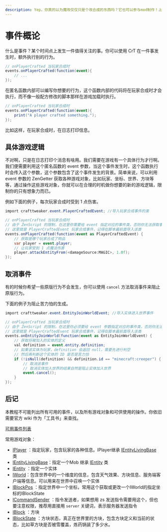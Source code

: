 ```yaml
---
description: Yep，你真的以为魔改仅仅只是个改合成的东西吗？它也可以参与mod制作！上文的一堆Getter，可能你会觉得一点用都没有，但在这里将会大量用到。
---
```


# 事件概论

什么是事件？某个时间点上发生一件值得关注的事。你可以使用 CrT 在一件事发生时，额外执行别的行为。

```csharp
// onPlayerCrafted 当玩家合成时
events.onPlayerCrafted(function(event){
    // ...
});
```

在匿名函数内部可以编写你想要的行为，这个函数内部的代码将在玩家合成时才会执行，而不像一般配方修改的脚本那样在游戏加载时执行。

```csharp
// onPlayerCrafted 当玩家合成时
events.onPlayerCrafted(function(event){
    print("A player crafted something.");
});
```

比如这样，在玩家合成时，在日志打印信息。

## 具体游戏逻辑

不对啊，只是在日志打印个消息有啥用。我们需要在游戏有一个具体行为才行啊。我们便需要利用这个匿名函数的 event 参数，当这个事件发生时，这个函数执行时会传入这个参数，这个参数包含了这个事件发生的背景。简单来说，可以利用 event 参数的 ZenGetter 获取各种游戏对象，比如玩家、坐标、世界、方块等等，通过操作这些游戏对象，你就可以在合理的时机做你想要的新的游戏逻辑，限制你的只有想象力而已。

例如下面的例子，每次玩家合成时受到 1 点伤害。

```csharp
import crafttweaker.event.PlayerCraftedEvent; //导入玩家合成事件的类

// onPlayerCrafted 当玩家合成时
// 由于 ZenScript 的限制，在这里你需要给 event 指定对应的事件类，否则你无法获取事件包含的信息
// 这里就是 PlayerCraftedEvent 玩家合成事件，记得在脚本最前面导入该类
events.onPlayerCrafted(function(event as PlayerCraftedEvent) {
    // 获取是哪个玩家合成了物品
    var player = event.player;
    // 让玩家受到 1 点魔法伤害
    player.attackEntityFrom(<damageSource:MAGIC>, 1.0f);
});
```

## 取消事件

有的时候你希望一些原版行为不会发生，你可以使用 `cancel` 方法取消事件来阻止原版行为。

下面的例子为阻止苦力怕的生成。

```csharp
import crafttweaker.event.EntityJoinWorldEvent; //导入实体进入世界事件

// onPlayerCrafted 当玩家合成时
// 由于 ZenScript 的限制，在这里你必须要给 event 参数指定对应的事件类，否则你无法获取事件包含的信息
// 这里就是 PlayerCraftedEvent 玩家合成事件，记得在脚本最前面导入该类
events.onEntityJoinWorld(function(event as EntityJoinWorldEvent) {
    // 获取将被加入的实体的定义
    val definition = event.entity.definition;
    // 如果该实体为玩家，definition 会返回 null，需要先进行判空
    // 然后再判断这个实体的 ID 是否是苦力怕
    if (!isNull(definition) && definition.id == "minecraft:creeper") {
        // 取消该事件
        // 取消实体加入世界的结果自然是阻止实体加入世界
        event.cancel();
    }
});
```

## 后记

本教程不可能列出所有可用的事件，以及所有游戏对象和可供使用的操作。你依旧需要官方 wiki 作为「工具书」来查找。

[可用事件列表](https://docs.blamejared.com/1.12/en/Vanilla/Events/IEventManager/)

常用游戏对象：

* [IPlayer](https://crafttweaker.readthedocs.io/en/latest/#Vanilla/Players/IPlayer/) ：指定玩家，包含玩家的各种信息。IPlayer继承 [IEntityLivingBase](https://crafttweaker.readthedocs.io/en/latest/#Vanilla/Entities/IEntityLivingBase/#ientitylivingbase) 类
* [IEntityLivingBase](https://crafttweaker.readthedocs.io/en/latest/#Vanilla/Entities/IEntityLivingBase/#ientitylivingbase)：指定一个Mob 继承 [IEntity](https://crafttweaker.readthedocs.io/en/latest/#Vanilla/Entities/IEntity/) 类
* [IEntity](https://crafttweaker.readthedocs.io/en/latest/#Vanilla/Entities/IEntity/) ：指定一个实体
* [IWorld](https://crafttweaker.readthedocs.io/en/latest/#Vanilla/World/IWorld/#iworld)：包含世界中的一个维度的信息，包含天气效果、方块信息、服务端客户端等信息。可以用来在世界中召唤一个实体
* [IBlockPos](https://crafttweaker.readthedocs.io/en/latest/#Vanilla/World/IBlockPos/) ：指定世界中一个坐标，常用这个获取或更改一个IWorld的指定坐标的IBlockState
* [ICommandSender](https://crafttweaker.readthedocs.io/en/latest/#Vanilla/Commands/ICommandSender/) ：指令发送者，如果想用 zs 发送指令需要用这个，但也要注意权限，推荐用直接用 `server` 关键词，表示服务器发送指令
* [IBlock](https://crafttweaker.readthedocs.io/en/latest/#Vanilla/Blocks/IBlock/) ：方块
* [IBlockState](https://crafttweaker.readthedocs.io/en/latest/#Vanilla/Blocks/IBlockState/) ：方块状态，真正在世界里的方块，包含方块定义和当前的状态，比如草方块是否被雪覆盖，炼药锅装了多少水。
